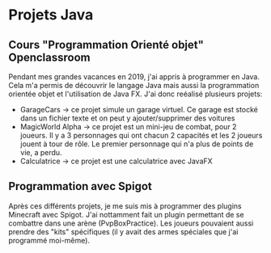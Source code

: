 <h1>Projets Java</h1>

<h2>Cours "Programmation Orienté objet" Openclassroom</h2>
Pendant mes grandes vacances en 2019, j'ai appris à programmer en Java. Cela m'a permis de découvrir le langage Java mais aussi la programmation orientée objet et l'utilisation de Java FX. J'ai donc reéalisé plusieurs projets: 

- GarageCars -> ce projet simule un garage virtuel. Ce garage est stocké dans un fichier texte et on peut y ajouter/supprimer des voitures
- MagicWorld Alpha -> ce projet est un mini-jeu de combat, pour 2 joueurs. Il y a 3 personnages qui ont chacun 2 capacités et les 2 joueurs jouent à tour de rôle. Le premier personnage qui n'a plus de points de vie, a perdu.
- Calculatrice -> ce projet est une calculatrice avec JavaFX

<h2>Programmation avec Spigot</h2>
Après ces différents projets, je me suis mis à programmer des plugins Minecraft avec Spigot. J'ai nottamment fait un plugin permettant de se combattre dans une arène (PvpBoxPractice). Les joueurs pouvaient aussi prendre des "kits" spécifiques (il y avait des armes spéciales que j'ai programmé moi-même).
